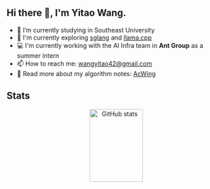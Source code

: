 ## Hi there 👋, I'm Yitao Wang.

<!-- [Blog](https://yitaonote.com) | [Resume](https://drive.google.com/file/d/1PoRDjTQcSzbhj3OWoafNbpxa1NeD2f5p/view) -->

- 🏫 I’m currently studying in Southeast University
- 💬 I'm currently exploring [sglang](https://github.com/sgl-project/sglang) and [llama.cpp](https://github.com/ggerganov/llama.cpp)
- 💻 I'm currently working with the AI Infra team in **Ant Group** as a summer intern
- 📫 How to reach me: wangyitao42@gmail.com
- 📝 Read more about my algorithm notes: [AcWing](https://www.acwing.com/user/myspace/index/94631/)

## Stats


<div align="center">
  <img src="https://github-readme-stats.vercel.app/api?username=walker-ai&show_icons=true&theme=transparent" alt="GitHub stats" width="49%" height="165px" style="margin-right: 1%;" />
<!--   <img src="https://github-readme-stats.vercel.app/api/top-langs/?username=walker-ai&layout=compact&exclude_repo=sglang,MIT6.S081-Fall2020" alt="Top Langs" width="49%" height="165px" /> -->
</div>



